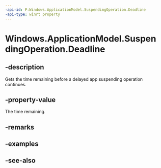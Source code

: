 ```yaml
---
-api-id: P:Windows.ApplicationModel.SuspendingOperation.Deadline
-api-type: winrt property
---
```


<!-- Property syntax
public Windows.Foundation.DateTime Deadline { get; }
-->

# Windows.ApplicationModel.SuspendingOperation.Deadline

## -description
Gets the time remaining before a delayed app suspending operation continues.

## -property-value
The time remaining.

## -remarks

## -examples

## -see-also
